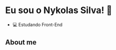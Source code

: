 # Eu sou o Nykolas Silva! 👋
- 💻 Estudando Front-End

## About me
<a href="https://github.com/Nykols2">
